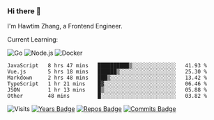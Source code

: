 ### Hi there 👋

I'm Hawtim Zhang, a Frontend Engineer.

Current Learning:

![Go](https://img.shields.io/badge/-Go-%2300ADD8.svg?&style=flat-square&logo=go&logoColor=white)
![Node.js](https://img.shields.io/badge/-Node.js-339933?style=flat-square&logo=Node.js&logoColor=white)
![Docker](https://img.shields.io/badge/-Docker-2496ED?style=flat-square&logo=docker&logoColor=white)


<!--START_SECTION:waka-->

```text
JavaScript   8 hrs 47 mins   ██████████▒░░░░░░░░░░░░░░   41.93 %
Vue.js       5 hrs 18 mins   ██████▒░░░░░░░░░░░░░░░░░░   25.30 %
Markdown     2 hrs 48 mins   ███▒░░░░░░░░░░░░░░░░░░░░░   13.42 %
TypeScript   1 hr 21 mins    █▓░░░░░░░░░░░░░░░░░░░░░░░   06.46 %
JSON         1 hr 13 mins    █▒░░░░░░░░░░░░░░░░░░░░░░░   05.88 %
Other        48 mins         █░░░░░░░░░░░░░░░░░░░░░░░░   03.82 %
```

<!--END_SECTION:waka-->

![Visits](https://badges.pufler.dev/visits/hawtim/hawtim)
[![Years Badge](https://badges.pufler.dev/years/hawtim)](https://badges.pufler.dev)
[![Repos Badge](https://badges.pufler.dev/repos/hawtim)](https://badges.pufler.dev)
[![Commits Badge](https://badges.pufler.dev/commits/yearly/hawtim)](https://badges.pufler.dev)

